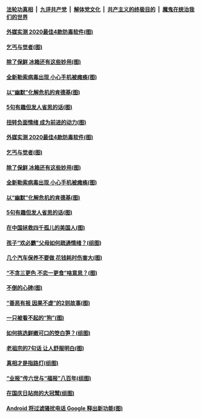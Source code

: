 

####  [法轮功真相](../../../../basic/blob/master/README.md?t=10160602) &nbsp;|&nbsp; [九评共产党](../../../../9ping.md/blob/master/README.md?t=10160602) &nbsp;|&nbsp; [解体党文化](../../../../jtdwh.md/blob/master/README.md?t=10160602)  &nbsp;|&nbsp; [共产主义的终极目的](../../../../gczydzjmd.md/blob/master/README.md?t=10160602) &nbsp;|&nbsp; [魔鬼在统治我们的世界](../../../../mgztzwmdsj.md/blob/master/README.md?t=10160602) 

#### [外媒实测 2020最佳4款防毒软件(图)](../pages/p8/949348.md?t=10160602) 

#### [乞丐与觉者(图)](../pages/p8/949261.md?t=10160602) 

#### [除了保鲜 冰箱还有这些妙用(图)](../pages/p8/949149.md?t=10160602) 

#### [全新勒索病毒出现 小心手机被瘫痪(图)](../pages/p8/949250.md?t=10160602) 

#### [以“幽默”化解危机的肯德基(图)](../pages/p8/945899.md?t=10160602) 

#### [5句有趣但发人省思的话(图)](../pages/p8/949158.md?t=10160602) 

#### [扭转负面情绪 成为前进的动力(图)](../pages/p8/947348.md?t=10160602) 

#### [外媒实测 2020最佳4款防毒软件(图)](../pages/p8/949348.md?t=10160602) 

#### [乞丐与觉者(图)](../pages/p8/949261.md?t=10160602) 

#### [除了保鲜 冰箱还有这些妙用(图)](../pages/p8/949149.md?t=10160602) 

#### [全新勒索病毒出现 小心手机被瘫痪(图)](../pages/p8/949250.md?t=10160602) 

#### [以“幽默”化解危机的肯德基(图)](../pages/p8/945899.md?t=10160602) 

#### [5句有趣但发人省思的话(图)](../pages/p8/949158.md?t=10160602) 

#### [在中国拯救四千孤儿的美国人(图)](../pages/p8/948584.md?t=10160602) 

#### [孩子“欢必霸”父母如何疏通情绪？(组图)](../pages/p8/949127.md?t=10160602) 

#### [几个汽车保养不要做 花钱耗时伤害大(图)](../pages/p8/949124.md?t=10160602) 

#### [“不贪三更色 不恋一更食”啥意思？(图)](../pages/p8/949091.md?t=10160602) 

#### [不倒的心碑(图)](../pages/p8/948396.md?t=10160602) 

#### [“善恶有报 因果不虚”的2则故事(图)](../pages/p8/948617.md?t=10160602) 

#### [一只被看不起的“狗”(图)](../pages/p8/948825.md?t=10160602) 

#### [如何挑选鲜嫩可口的筊白笋？(组图)](../pages/p8/948874.md?t=10160602) 

#### [老祖宗的7句话 让人舒服明白(图)](../pages/p8/948613.md?t=10160602) 

#### [真相才是指路灯(组图)](../pages/p8/944244.md?t=10160602) 

#### [“业报”传六世与“福报”八百年(组图)](../pages/p8/948402.md?t=10160602) 

#### [在国庆日站岗的大冠鹫(组图)](../pages/p8/948823.md?t=10160602) 

#### [Android 将过滤骚扰电话 Google 释出新功能(图)](../pages/p8/948779.md?t=10160602) 

